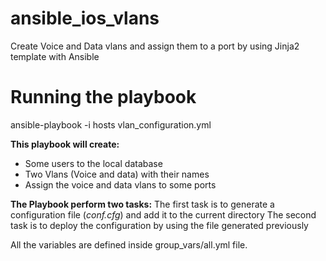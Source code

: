 # ansible_ios_vlans
Create Voice and Data vlans and assign them to a port by using Jinja2 template with Ansible

# Running the playbook
ansible-playbook -i hosts vlan_configuration.yml 

**This playbook will create:**
- Some users to the local database
- Two Vlans (Voice and data) with their names
- Assign the voice and data vlans to some ports

**The Playbook perform two tasks:**
  The first task is to generate a configuration file (*conf.cfg*) and add it to the current directory
  The second task is to deploy the configuration by using the file generated previously

All the variables are defined inside group_vars/all.yml file.
